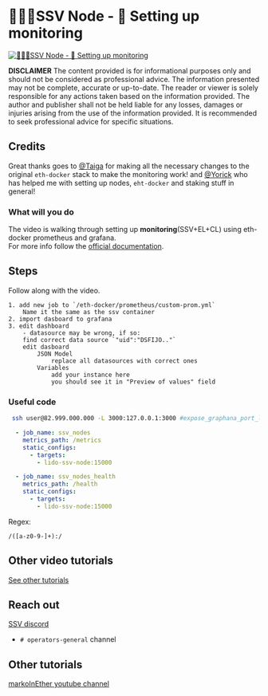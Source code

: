 # 🔷🏃‍♂️SSV Node - 🤖 Setting up monitoring

[![🔷🏃‍♂️SSV Node - 🤖 Setting up monitoring](http://img.youtube.com/vi/4KLgI42zidg/0.jpg)](https://www.youtube.com/watch?v=4KLgI42zidg "🔷🏃‍♂️SSV Node - 🤖 Setting up monitoring")

**DISCLAIMER**
The content provided is for informational purposes only and should not be considered as professional advice. The information presented may not be complete, accurate or up-to-date. The reader or viewer is solely responsible for any actions taken based on the information provided. The author and publisher shall not be held liable for any losses, damages or injuries arising from the use of the information provided. It is recommended to seek professional advice for specific situations.

## Credits 

Great thanks goes to [@Taiga](https://twitter.com/zkTaiga) for making all the necessary changes to the original `eth-docker` stack to make the monitoring work! 
and 
[@Yorick](https://twitter.com/cryptomanuf) who has helped me with setting up nodes, `eht-docker` and staking stuff in general! 

### What will you do
The video is walking through setting up **monitoring**(SSV+EL+CL) using eth-docker prometheus and grafana.  
For more info follow the [official documentation](https://docs.ssv.network/run-a-node/operator-node/installation).

## Steps

Follow along with the video. 

	1. add new job to `/eth-docker/prometheus/custom-prom.yml` 
 		Name it the same as the ssv container
	2. import dasboard to grafana 
	3. edit dashboard 
		- datasource may be wrong, if so:
		find correct data source `"uid":"DSFIJO.."`
		edit dasboard
			JSON Model
				replace all datasources with correct ones 
			Variables 
				add your instance here
				you should see it in "Preview of values" field 
				
### Useful code 



```bash
 ssh user@82.999.000.000 -L 3000:127.0.0.1:3000 #expose_graphana_port_locally
```


```yml
  - job_name: ssv_nodes
    metrics_path: /metrics
    static_configs:
      - targets:
        - lido-ssv-node:15000

  - job_name: ssv_nodes_health
    metrics_path: /health
    static_configs:
      - targets:
        - lido-ssv-node:15000

```

Regex:
```
/([a-z0-9-]+):/

```


## Other video tutorials

[See other tutorials](https://www.youtube.com/channel/UCD7q4qIhrhFjEhSxGdLR-CQ)

## Reach out 

[SSV discord](https://discord.gg/invite/ssvnetworkofficial)
 - `# operators-general` channel 

## Other tutorials 

[markoInEther youtube channel](https://www.youtube.com/channel/UCD7q4qIhrhFjEhSxGdLR-CQ)




